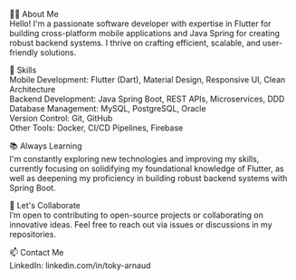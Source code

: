 👨‍💻 About Me  <br>
Hello! I'm a passionate software developer with expertise in Flutter for building cross-platform mobile applications and Java Spring for creating robust backend systems.
I thrive on crafting efficient, scalable, and user-friendly solutions.

💼 Skills  <br>
Mobile Development: Flutter (Dart), Material Design, Responsive UI, Clean Architecture <br>
Backend Development: Java Spring Boot, REST APIs, Microservices, DDD <br>
Database Management: MySQL, PostgreSQL, Oracle <br>
Version Control: Git, GitHub <br>
Other Tools: Docker, CI/CD Pipelines, Firebase <br>

📚 Always Learning  <br>
I'm constantly exploring new technologies and improving my skills, 
currently focusing on solidifying my foundational knowledge of Flutter,
as well as deepening my proficiency in building robust backend systems with Spring Boot.

💬 Let's Collaborate  <br>
I’m open to contributing to open-source projects or collaborating on innovative ideas. Feel free to reach out via issues or discussions in my repositories.

📫 Contact Me <br>
LinkedIn: linkedin.com/in/toky-arnaud

